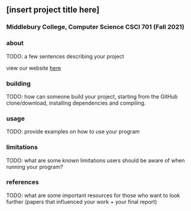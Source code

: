 ## [insert project title here]
### Middlebury College, Computer Science CSCI 701 (Fall 2021)

### about
TODO: a few sentences describing your project

view our website [here]()

### building
TODO: how can someone build your project, starting from the GitHub clone/download, installing dependencies and compiling.

### usage
TODO: provide examples on how to use your program

### limitations
TODO: what are some known limitations users should be aware of when running your program?

### references
TODO: what are some important resources for those who want to look further (papers that influenced your work + your final report)
